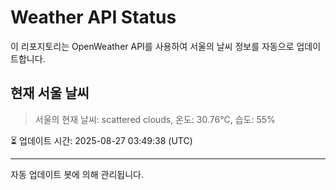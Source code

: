 
# Weather API Status

이 리포지토리는 OpenWeather API를 사용하여 서울의 날씨 정보를 자동으로 업데이트합니다.

## 현재 서울 날씨
> 서울의 현재 날씨: scattered clouds, 온도: 30.76°C, 습도: 55%

⏳ 업데이트 시간: 2025-08-27 03:49:38 (UTC)

---
자동 업데이트 봇에 의해 관리됩니다.
